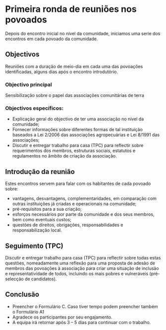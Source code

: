 # Primeira ronda de reuniões nos povoados

Depois do encontro inicial no nível da comunidade, iniciamos uma serie dos encontros em cada povoado da comunidade.

## Objectivos

Reuniões com a duração de meio-dia em cada uma das povoações identificadas, alguns dias após o encontro introdutório.

### Objectivo principal

Sensibilização sobre o papel das associações comunitárias de terra

### Objectivos específicos:

* Explicação geral do objectivo de ter uma associação no nível da comunidade;
* Fornecer informações sobre diferentes formas de tal instituição baseados a Lei 2/2006 das associações agropecuárias e Lei 8/1991 das associações;
* Discutir e entregar trabalho para casa \(TPC\) para reflectir sobre requerimentos dos membros, estruturas sociais, estatutos e regulamentos no âmbito de criação da associação.

## Introdução da reunião

Estes encontros servem para falar com os habitantes de cada povoado sobre:

* vantagens, desvantagens, complementaridades, em comparação com outras instituições já criadas e operacionais na comunidade; 
* pré-requisitos para a sua criação; 
* esforços necessários por parte da comunidade e dos seus membros, bem como eventuais custos; 
* questões de direitos, obrigações, responsabilidades e responsabilização local.

## Seguimento \(TPC\)

Discutir e entregar trabalho para casa \(TPC\) para reflectir sobre todas estas questões, nomeadamente uma reflexão para uma proposta de adesão de membros das povoações à associação para criar uma situação de inclusão e representatividade de todos, incluindo os mais pobres e vulneráveis \(pré-selecção de candidatos\).

## Conclusão

* Preencher o Formulário C. Caso tiver tempo podem preencher também o Formulário A1
* Agradece os participantes por seu engajamento.
* A equipa irá retornar após 3 – 5 dias para continuar com o trabalho.

